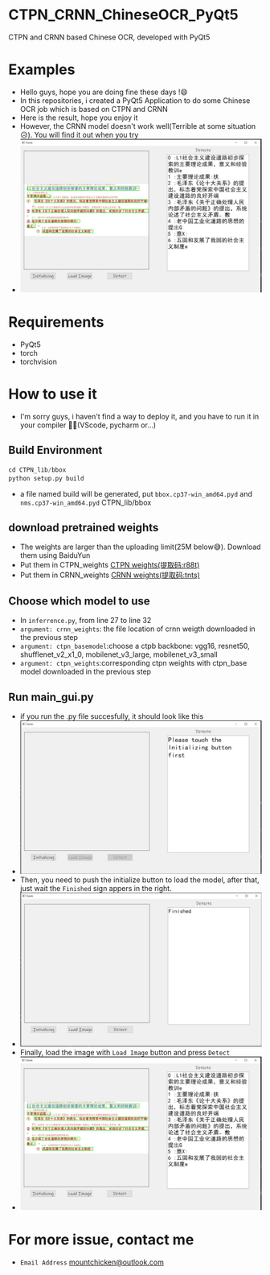 # CTPN_CRNN_ChineseOCR_PyQt5
CTPN and CRNN based Chinese OCR, developed with PyQt5

# Examples
- Hello guys, hope you are doing fine these days !😄
- In this repositories, i created a PyQt5 Application to do some Chinese OCR job which is based on CTPN and CRNN
- Here is the result, hope you enjoy it
- However, the CRNN model doesn't work well(Terrible at some situation😥). You will find it out when you try 
- ![test_example](https://github.com/Mountchicken/CTPN_CRNN_ChineseOCR_PyQt5/blob/main/github/detectd.JPG)

# Requirements
- PyQt5
- torch
- torchvision

# How to use it
- I'm sorry guys, i haven't find a way to deploy it, and you have to run it in your compiler 🙇‍♂️(VScode, pycharm or...)
## Build Environment
```python
cd CTPN_lib/bbox
python setup.py build
```
- a file named build will be generated, put `bbox.cp37-win_amd64.pyd` and `nms.cp37-win_amd64.pyd` CTPN_lib/bbox
## download pretrained weights
- The weights are larger than the uploading limit(25M below😅). Download them using BaiduYun
- Put them in CTPN_weights [CTPN weights(提取码:r88t)](https://pan.baidu.com/s/1RGzKOF3efErMTtpzry-hYQ)
- Put them in CRNN_weights [CRNN weights(提取码:tnts)](https://pan.baidu.com/s/1kLUhx-zI9BeF4rTNC9u2Bg)

## Choose which model to use
- In `inferrence.py`, from line 27 to line 32
- `argument: crnn_weights`: the file location of crnn weigth downloaded in the previous step
- `argument: ctpn_basemodel`:choose a ctpb backbone: vgg16, resnet50, shufflenet_v2_x1_0, mobilenet_v3_large, mobilenet_v3_small
- `argument: ctpn_weights`:corresponding ctpn weights with ctpn_base model downloaded in the previous step

## Run main_gui.py
- if you run the .py file succesfully, it should look like this
- ![test_example](https://github.com/Mountchicken/CTPN_CRNN_ChineseOCR_PyQt5/blob/main/github/menu.JPG)
- Then, you need to push the initialize button to load the model, after that, just wait the `Finished` sign appers in the right.
- ![test_example](https://github.com/Mountchicken/CTPN_CRNN_ChineseOCR_PyQt5/blob/main/github/Initialized.JPG)
- Finally, load the image with `Load Image` button and press `Detect`
- ![test_example](https://github.com/Mountchicken/CTPN_CRNN_ChineseOCR_PyQt5/blob/main/github/detectd.JPG)

# For more issue, contact me
- `Email Address` mountchicken@outlook.com
